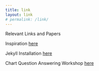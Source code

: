 ```yaml
---
title: link
layout: link
# permalink: /link/
---
```


<div class="info3">
    <p class="info3">Relevant Links and Papers</p>
    <p class="info4">Inspiration <a target="_blank" href="http://www.brain-score.org/">here</a></p>
    <p class="info4">Jekyll Installation <a target="_blank" href="https://jekyllrb.com/docs/installation/">here</a></p>
    <p class="info4">Chart Question Answering Workshop <a target="_blank" href="https://cqaw.github.io/">here</a></p>

</div>
